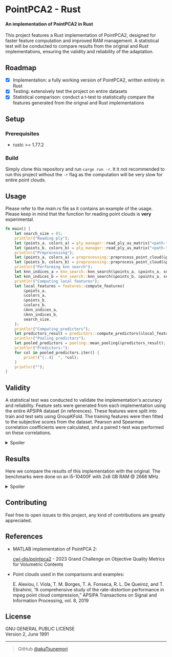 # PointPCA2 - Rust
#### An implementation of PointPCA2 in Rust

This project features a Rust implementation of PointPCA2, designed for faster feature computation and improved RAM management. A statistical test will be conducted to compare results from the original and Rust implementations, ensuring the validity and reliability of the adaptation.

## Roadmap
- [x] Implementation: a fully working version of PointPCA2, written entirely in Rust
- [x] Testing: extensively test the project on entire datasets
- [x] Statistical comparison: conduct a t-test to statistically compare the features generated from the orignal and Rust implementations

## Setup

### Prerequisites
- rustc >= 1.77.2

### Build
Simply clone this repository and run ```cargo run -r```. It it not recommended to run this project without the ```-r``` flag as the computation will be very slow for entire point clouds.

## Usage
Please refer to the *main.rs* file as it contains an example of the usage. Please keep in mind that the function for reading point clouds is **very** experimental.

```rust
fn main() {
    let search_size = 81;
    println!("Reading ply");
    let (points_a, colors_a) = ply_manager::read_ply_as_matrix("<path-to-reference>");
    let (points_b, colors_b) = ply_manager::read_ply_as_matrix("<path-to-test>");
    println!("Preprocessing");
    let (points_a, colors_a) = preprocessing::preprocess_point_cloud(&points_a, &colors_a);
    let (points_b, colors_b) = preprocessing::preprocess_point_cloud(&points_b, &colors_b);
    println!("Performing knn search");
    let knn_indices_a = knn_search::knn_search(&points_a, &points_a, search_size);
    let knn_indices_b = knn_search::knn_search(&points_b, &points_a, search_size);
    println!("Computing local features");
    let local_features = features::compute_features(
        &points_a,
        &colors_a,
        &points_b,
        &colors_b,
        &knn_indices_a,
        &knn_indices_b,
        search_size,
    );
    println!("Computing predictors");
    let predictors_result = predictors::compute_predictors(&local_features);
    println!("Pooling predictors");
    let pooled_predictors = pooling::mean_pooling(&predictors_result);
    println!("Predictors:");
    for col in pooled_predictors.iter() {
        print!("{:.4}  ", *col);
    }
    println!("");
}
```

## Validity
A statistical test was conducted to validate the implementation's accuracy and reliability. Feature sets were generated from each implementation using the entire APSIPA dataset (in references). These features were split into train and test sets using GroupKFold. The training features were then fitted to the subjective scores from the dataset. Pearson and Spearman correlation coefficients were calculated, and a paired t-test was performed on these correlations.

<details>
    <summary>Spoiler</summary>
<br>

| Model                         | p-value (Pearson) | p_value ≤ 0.01 (Pearson) | p-value (Spearman) | p_value ≤ 0.01 (Spearman) |
|-------------------------------|-------------------|--------------------------|--------------------|---------------------------|
| AdaBoostRegressor             | 0.4210            | False                    | 0.8808             | False                     |
| BaggingRegressor              | 0.7514            | False                    | 0.4436             | False                     |
| BayesianRidge                 | 0.1318            | False                    | 0.3303             | False                     |
| DecisionTreeRegressor         | 0.1976            | False                    | 0.1866             | False                     |
| DummyRegressor                | 0.6403            | False                    | 0.9046             | False                     |
| ElasticNet                    | 0.3223            | False                    | 0.3739             | False                     |
| ElasticNetCV                  | 0.3623            | False                    | 0.4909             | False                     |
| ExtraTreeRegressor            | 0.2277            | False                    | 0.3122             | False                     |
| ExtraTreesRegressor           | 0.7542            | False                    | 0.6817             | False                     |
| GammaRegressor                | 0.1196            | False                    | 0.1509             | False                     |
| GaussianProcessRegressor      | 0.9874            | False                    | 0.4165             | False                     |
| GradientBoostingRegressor     | 0.1104            | False                    | 0.1352             | False                     |
| HistGradientBoostingRegressor | 0.5579            | False                    | 0.1804             | False                     |
| HuberRegressor                | 0.5208            | False                    | 0.4355             | False                     |
| KNeighborsRegressor           | 0.1265            | False                    | 0.3974             | False                     |
| KernelRidge                   | 0.0421            | False                    | 0.3320             | False                     |
| LGBMRegressor                 | 0.8185            | False                    | 0.7405             | False                     |
| Lars                          | 0.7545            | False                    | 0.7839             | False                     |
| LarsCV                        | 0.3513            | False                    | 0.4446             | False                     |
| Lasso                         | 0.5445            | False                    | 0.2102             | False                     |
| LassoCV                       | 0.1529            | False                    | 0.8765             | False                     |
| LassoLars                     | 0.5457            | False                    | 0.3739             | False                     |
| LassoLarsCV                   | 0.0369            | False                    | 0.4682             | False                     |
| LassoLarsIC                   | 0.3857            | False                    | 0.4887             | False                     |
| LinearRegression              | 0.1857            | False                    | 0.2774             | False                     |
| LinearSVR                     | 0.2481            | False                    | 0.3309             | False                     |
| MLPRegressor                  | 0.7577            | False                    | 0.3559             | False                     |
| NuSVR                         | 0.2313            | False                    | 0.2034             | False                     |
| OrthogonalMatchingPursuit     | 0.7615            | False                    | 0.2895             | False                     |
| OrthogonalMatchingPursuitCV   | 0.8359            | False                    | 0.2587             | False                     |
| PassiveAggressiveRegressor    | 0.3338            | False                    | 0.2266             | False                     |
| PoissonRegressor              | 0.3404            | False                    | 0.5764             | False                     |
| RANSACRegressor               | 0.7373            | False                    | 0.4991             | False                     |
| RandomForestRegressor         | 0.6660            | False                    | 0.6551             | False                     |
| Ridge                         | 0.0421            | False                    | 0.3320             | False                     |
| RidgeCV                       | 0.5513            | False                    | 0.4815             | False                     |
| SGDRegressor                  | 0.7422            | False                    | 0.4762             | False                     |
| SVR                           | 0.1223            | False                    | 0.1778             | False                     |
| TransformedTargetRegressor    | 0.1857            | False                    | 0.2774             | False                     |
| TweedieRegressor              | 0.9460            | False                    | 0.9126             | False                     |
| XGBRegressor                  | 0.8657            | False                    | 0.6529             | False                     |

*P-values rounded to 4 decimal places to improve readability.*

</details>

## Results
Here we compare the results of this implementation with the original. The benchmarks were done on an i5-10400F with 2x8 GB RAM @ 2666 MHz.

<details>
    <summary>Spoiler</summary>
Firstly, we can compare the average time taken for the computation of features for an entire dataset.
<br><br>

| Implementation | Average time taken (seconds) |
|----------------|------------------------------|
| MATLAB         | 140.1177001453079            |
| pointpca2-rs   | 7.261543959379196            |

We can also calculate the absolute differences between corresponding features and then determine the maximum absolute difference. Additionally, we can compute the standard deviation of these absolute differences and find the highest standard deviation among them.

| Maximum absolute difference | Maximum standard deviation |
|-----------------------------|----------------------------|
| 0.11058533454473118         | 0.027662647255776825       |

Finally, we compare the correlation indices, splitting the dataset and fitting the features similarly to the previous section.

<img src="https://i.imgur.com/td9a2wp.png">
</details>

## Contributing
Feel free to open issues to this project, any kind of contributions are greatly appreciated.

## References
- MATLAB implementation of PointPCA 2:

  [cwi-dis/pointpca2](https://github.com/cwi-dis/pointpca2/) - 2023 Grand Challenge on Objective Quality Metrics for Volumetric Contents
- Point clouds used in the comparisons and examples:

  E. Alexiou, I. Viola, T. M. Borges, T. A. Fonseca, R. L. De Queiroz, and T. Ebrahimi, “A comprehensive study of the rate-distortion performance in mpeg point cloud compression,” APSIPA Transactions on Signal and Information Processing, vol. 8, 2019

## License
GNU GENERAL PUBLIC LICENSE<br>
Version 2, June 1991

---

> GitHub [@akaTsunemori](https://github.com/akaTsunemori)

